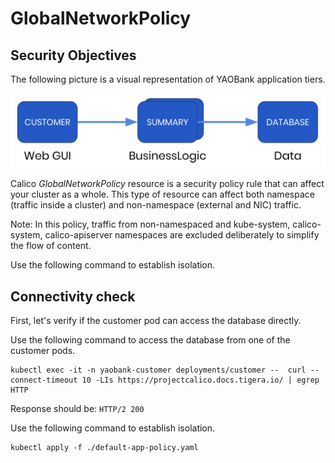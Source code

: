 # GlobalNetworkPolicy

## Security Objectives
The following picture is a visual representation of YAOBank application tiers.

![alt text](./yaobank-architecture.png "YAOBank")

Calico _GlobalNetworkPolicy_ resource is a security policy rule that can affect your cluster as a whole. This type of resource can affect both namespace (traffic inside a cluster) and non-namespace (external and NIC) traffic.

Note: In this policy, traffic from non-namespaced and kube-system, calico-system, calico-apiserver namespaces are excluded deliberately to simplify the flow of content.

Use the following command to establish isolation.

## Connectivity check
First, let's verify if the customer pod can access the database directly.

Use the following command to access the database from one of the customer pods. 

```
kubectl exec -it -n yaobank-customer deployments/customer --  curl --connect-timeout 10 -LIs https://projectcalico.docs.tigera.io/ | egrep HTTP
```
Response should be:
``` HTTP/2 200  ```

Use the following command to establish isolation.

```
kubectl apply -f ./default-app-policy.yaml
```